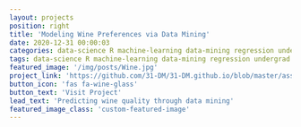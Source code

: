 ```yaml
---
layout: projects
position: right
title: 'Modeling Wine Preferences via Data Mining'
date: 2020-12-31 00:00:03
categories: data-science R machine-learning data-mining regression undergrad
tags: data-science R machine-learning data-mining regression undergrad
featured_image: '/img/posts/Wine.jpg'
project_link: 'https://github.com/31-DM/31-DM.github.io/blob/master/assets/Work/School/Undergrad/Projects/LSDA/README.md'
button_icon: 'fas fa-wine-glass'
button_text: 'Visit Project'
lead_text: 'Predicting wine quality through data mining'
featured_image_class: 'custom-featured-image'
---
```

